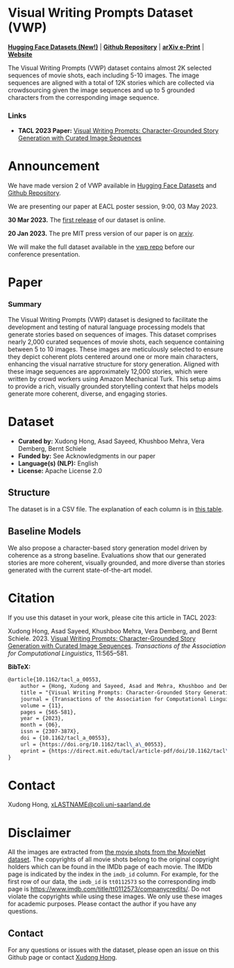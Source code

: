 # Visual Writing Prompts Dataset (VWP)

**[Hugging Face Datasets (New!)](https://arxiv.org/abs/2301.08571)** | **[Github Repository](https://github.com/vwprompt/vwp)** | **[arXiv e-Print](https://arxiv.org/abs/2301.08571)** | **[Website](https://vwprompt.github.io/)**

<!-- Provide a quick summary of the dataset. -->

The Visual Writing Prompts (VWP) dataset contains almost 2K selected sequences of
movie shots, each including 5-10 images. The image sequences are aligned with a total of 12K stories which are collected via crowdsourcing given the image sequences and up to 5  grounded characters from the corresponding image sequence.

### Links

<!-- Provide the basic links for the dataset. -->

- **TACL 2023 Paper:** [Visual Writing Prompts: Character-Grounded Story Generation with Curated Image Sequences](https://doi.org/10.1162/tacl_a_00553)

# Announcement
We have made version 2 of VWP available in [Hugging Face Datasets](https://arxiv.org/abs/2301.08571) and [Github Repository](https://github.com/vwprompt/vwp). 

We are presenting our paper at EACL poster session, 9:00, 03 May 2023. 

**30 Mar 2023.** The [first release](https://github.com/vwprompt/vwp/releases/tag/v1.0.0) of our dataset is online. 

**20 Jan 2023.** The pre MIT press version of our paper is on [arxiv](https://arxiv.org/abs/2301.08571v1). 

We will make the full dataset available in the [vwp repo](https://github.com/vwprompt/vwp) before our conference presentation. 

# Paper

### Summary

<!-- Provide a longer summary of what this dataset is. -->

The Visual Writing Prompts (VWP) dataset is designed to facilitate the development and testing of natural language processing models that generate stories based on sequences of images. This dataset comprises nearly 2,000 curated sequences of movie shots, each sequence containing between 5 to 10 images. These images are meticulously selected to ensure they depict coherent plots centered around one or more main characters, enhancing the visual narrative structure for story generation. Aligned with these image sequences are approximately 12,000 stories, which were written by crowd workers using Amazon Mechanical Turk. This setup aims to provide a rich, visually grounded storytelling context that helps models generate more coherent, diverse, and engaging stories.

# Dataset

<!-- This section provides a description of the dataset fields, and additional information about the dataset structure such as criteria used to create the splits, relationships between data points, etc. -->

- **Curated by:** Xudong Hong, Asad Sayeed, Khushboo Mehra, Vera Demberg, Bernt Schiele
- **Funded by:** See Acknowledgments in our paper
- **Language(s) (NLP):** English
- **License:** Apache License 2.0

## Structure

The dataset is in a CSV file. The explanation of each column is in [this table](https://github.com/vwprompt/vwp/blob/main/column_explain.csv).

## 

## Baseline Models

We also propose a character-based story generation model driven by coherence as a strong baseline. Evaluations show that our generated stories are more coherent, visually grounded, and more diverse than stories generated with the current state-of-the-art model.

# Citation

If you use this dataset in your work, please cite this article in TACL 2023:

Xudong Hong, Asad Sayeed, Khushboo Mehra, Vera Demberg, and Bernt Schiele. 2023. [Visual Writing Prompts: Character-Grounded Story Generation with Curated Image Sequences](https://aclanthology.org/2023.tacl-1.33). *Transactions of the Association for Computational Linguistics*, 11:565–581.

**BibTeX:**

```latex
@article{10.1162/tacl_a_00553,
    author = {Hong, Xudong and Sayeed, Asad and Mehra, Khushboo and Demberg, Vera and Schiele, Bernt},
    title = "{Visual Writing Prompts: Character-Grounded Story Generation with Curated Image Sequences}",
    journal = {Transactions of the Association for Computational Linguistics},
    volume = {11},
    pages = {565-581},
    year = {2023},
    month = {06},
    issn = {2307-387X},
    doi = {10.1162/tacl_a_00553},
    url = {https://doi.org/10.1162/tacl\_a\_00553},
    eprint = {https://direct.mit.edu/tacl/article-pdf/doi/10.1162/tacl\_a\_00553/2134487/tacl\_a\_00553.pdf},
}
```

# Contact

Xudong Hong, [xLASTNAME@coli.uni-saarland.de](mailto:xLASTNAME@coli.uni-saarland.de)

# Disclaimer

All the images are extracted from [the movie shots from the MovieNet dataset](https://opendatalab.com/OpenDataLab/MovieNet/tree/main/raw). The copyrights of all movie shots belong to the original copyright holders which can be found in the IMDb page of each movie. The IMDb page is indicated by the index in the `imdb_id` column. For example, for the first row of our data, the `imdb_id` is `tt0112573` so the corresponding imdb page is https://www.imdb.com/title/tt0112573/companycredits/. Do not violate the copyrights while using these images. We only use these images for academic purposes. Please contact the author if you have any questions.



## Contact
For any questions or issues with the dataset, please open an issue on this Github page or contact [Xudong Hong](mailto:xhong@coli.uni-saarland.de).

